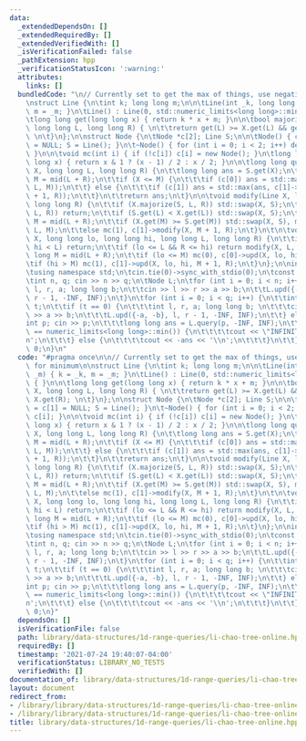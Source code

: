 ```yaml
---
data:
  _extendedDependsOn: []
  _extendedRequiredBy: []
  _extendedVerifiedWith: []
  _isVerificationFailed: false
  _pathExtension: hpp
  _verificationStatusIcon: ':warning:'
  attributes:
    links: []
  bundledCode: "\n// Currently set to get the max of things, use negatives for minimum\n\
    \nstruct Line {\n\tint k; long long m;\n\n\tLine(int _k, long long _m) { k = _k,\
    \ m = _m; }\n\tLine() : Line(0, std::numeric_limits<long long>::min()) { }\n\n\
    \tlong long get(long long x) { return k * x + m; }\n\n\tbool majorize(Line X,\
    \ long long L, long long R) { \n\t\treturn get(L) >= X.get(L) && get(R) >= X.get(R);\
    \ \n\t}\n};\n\nstruct Node {\n\tNode *c[2]; Line S;\n\n\tNode() { c[0] = c[1]\
    \ = NULL; S = Line(); }\n\t~Node() { for (int i = 0; i < 2; i++) delete c[i];\
    \ }\n\n\tvoid mc(int i) { if (!c[i]) c[i] = new Node(); }\n\tlong long mid(long\
    \ long x) { return x & 1 ? (x - 1) / 2 : x / 2; }\n\n\tlong long query(long long\
    \ X, long long L, long long R) {\n\t\tlong long ans = S.get(X);\n\t\tlong long\
    \ M = mid(L + R);\n\t\tif (X <= M) {\n\t\t\tif (c[0]) ans = std::max(ans, c[0]->query(X,\
    \ L, M));\n\t\t} else {\n\t\t\tif (c[1]) ans = std::max(ans, c[1]->query(X, M\
    \ + 1, R));\n\t\t}\n\t\treturn ans;\n\t}\n\n\tvoid modify(Line X, long long L,\
    \ long long R) {\n\t\tif (X.majorize(S, L, R)) std::swap(X, S);\n\t\tif (S.majorize(X,\
    \ L, R)) return;\n\t\tif (S.get(L) < X.get(L)) std::swap(X, S);\n\t\tlong long\
    \ M = mid(L + R);\n\t\tif (X.get(M) >= S.get(M)) std::swap(X, S), mc(0), c[0]->modify(X,\
    \ L, M);\n\t\telse mc(1), c[1]->modify(X, M + 1, R);\n\t}\n\t\n\tvoid upd(Line\
    \ X, long long lo, long long hi, long long L, long long R) {\n\t\tif (R < lo ||\
    \ hi < L) return;\n\t\tif (lo <= L && R <= hi) return modify(X, L, R);\n\t\tlong\
    \ long M = mid(L + R);\n\t\tif (lo <= M) mc(0), c[0]->upd(X, lo, hi, L, M);\n\t\
    \tif (hi > M) mc(1), c[1]->upd(X, lo, hi, M + 1, R);\n\t}\n};\n\nint main() {\n\
    \tusing namespace std;\n\tcin.tie(0)->sync_with_stdio(0);\n\tconst int INF = 1e9;\n\
    \tint n, q; cin >> n >> q;\n\tNode L;\n\tfor (int i = 0; i < n; i++) {\n\t\tint\
    \ l, r, a; long long b;\n\t\tcin >> l >> r >> a >> b;\n\t\tL.upd({-a, -b}, l,\
    \ r - 1, -INF, INF);\n\t}\n\tfor (int i = 0; i < q; i++) {\n\t\tint t; cin >>\
    \ t;\n\t\tif (t == 0) {\n\t\t\tint l, r, a; long long b; \n\t\t\tcin >> l >> r\
    \ >> a >> b;\n\t\t\tL.upd({-a, -b}, l, r - 1, -INF, INF);\n\t\t} else {\n\t\t\t\
    int p; cin >> p;\n\t\t\tlong long ans = L.query(p, -INF, INF);\n\t\t\tif (ans\
    \ == numeric_limits<long long>::min()) {\n\t\t\t\tcout << \"INFINITY\" << '\\\
    n';\n\t\t\t} else {\n\t\t\t\tcout << -ans << '\\n';\n\t\t\t}\n\t\t}\n\t}\n\treturn\
    \ 0;\n}\n"
  code: "#pragma once\n\n// Currently set to get the max of things, use negatives\
    \ for minimum\n\nstruct Line {\n\tint k; long long m;\n\n\tLine(int _k, long long\
    \ _m) { k = _k, m = _m; }\n\tLine() : Line(0, std::numeric_limits<long long>::min())\
    \ { }\n\n\tlong long get(long long x) { return k * x + m; }\n\n\tbool majorize(Line\
    \ X, long long L, long long R) { \n\t\treturn get(L) >= X.get(L) && get(R) >=\
    \ X.get(R); \n\t}\n};\n\nstruct Node {\n\tNode *c[2]; Line S;\n\n\tNode() { c[0]\
    \ = c[1] = NULL; S = Line(); }\n\t~Node() { for (int i = 0; i < 2; i++) delete\
    \ c[i]; }\n\n\tvoid mc(int i) { if (!c[i]) c[i] = new Node(); }\n\tlong long mid(long\
    \ long x) { return x & 1 ? (x - 1) / 2 : x / 2; }\n\n\tlong long query(long long\
    \ X, long long L, long long R) {\n\t\tlong long ans = S.get(X);\n\t\tlong long\
    \ M = mid(L + R);\n\t\tif (X <= M) {\n\t\t\tif (c[0]) ans = std::max(ans, c[0]->query(X,\
    \ L, M));\n\t\t} else {\n\t\t\tif (c[1]) ans = std::max(ans, c[1]->query(X, M\
    \ + 1, R));\n\t\t}\n\t\treturn ans;\n\t}\n\n\tvoid modify(Line X, long long L,\
    \ long long R) {\n\t\tif (X.majorize(S, L, R)) std::swap(X, S);\n\t\tif (S.majorize(X,\
    \ L, R)) return;\n\t\tif (S.get(L) < X.get(L)) std::swap(X, S);\n\t\tlong long\
    \ M = mid(L + R);\n\t\tif (X.get(M) >= S.get(M)) std::swap(X, S), mc(0), c[0]->modify(X,\
    \ L, M);\n\t\telse mc(1), c[1]->modify(X, M + 1, R);\n\t}\n\t\n\tvoid upd(Line\
    \ X, long long lo, long long hi, long long L, long long R) {\n\t\tif (R < lo ||\
    \ hi < L) return;\n\t\tif (lo <= L && R <= hi) return modify(X, L, R);\n\t\tlong\
    \ long M = mid(L + R);\n\t\tif (lo <= M) mc(0), c[0]->upd(X, lo, hi, L, M);\n\t\
    \tif (hi > M) mc(1), c[1]->upd(X, lo, hi, M + 1, R);\n\t}\n};\n\nint main() {\n\
    \tusing namespace std;\n\tcin.tie(0)->sync_with_stdio(0);\n\tconst int INF = 1e9;\n\
    \tint n, q; cin >> n >> q;\n\tNode L;\n\tfor (int i = 0; i < n; i++) {\n\t\tint\
    \ l, r, a; long long b;\n\t\tcin >> l >> r >> a >> b;\n\t\tL.upd({-a, -b}, l,\
    \ r - 1, -INF, INF);\n\t}\n\tfor (int i = 0; i < q; i++) {\n\t\tint t; cin >>\
    \ t;\n\t\tif (t == 0) {\n\t\t\tint l, r, a; long long b; \n\t\t\tcin >> l >> r\
    \ >> a >> b;\n\t\t\tL.upd({-a, -b}, l, r - 1, -INF, INF);\n\t\t} else {\n\t\t\t\
    int p; cin >> p;\n\t\t\tlong long ans = L.query(p, -INF, INF);\n\t\t\tif (ans\
    \ == numeric_limits<long long>::min()) {\n\t\t\t\tcout << \"INFINITY\" << '\\\
    n';\n\t\t\t} else {\n\t\t\t\tcout << -ans << '\\n';\n\t\t\t}\n\t\t}\n\t}\n\treturn\
    \ 0;\n}"
  dependsOn: []
  isVerificationFile: false
  path: library/data-structures/1d-range-queries/li-chao-tree-online.hpp
  requiredBy: []
  timestamp: '2021-07-24 19:40:07-04:00'
  verificationStatus: LIBRARY_NO_TESTS
  verifiedWith: []
documentation_of: library/data-structures/1d-range-queries/li-chao-tree-online.hpp
layout: document
redirect_from:
- /library/library/data-structures/1d-range-queries/li-chao-tree-online.hpp
- /library/library/data-structures/1d-range-queries/li-chao-tree-online.hpp.html
title: library/data-structures/1d-range-queries/li-chao-tree-online.hpp
---
```

